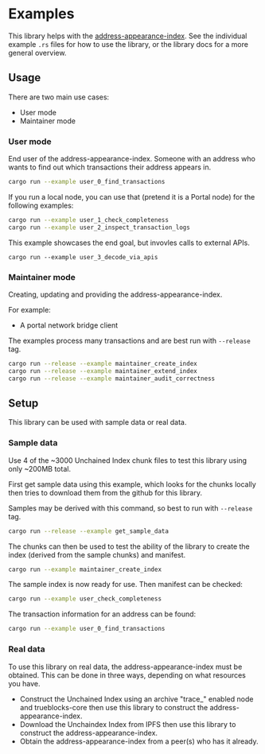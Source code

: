 # Examples

This library helps with the [address-appearance-index][1]. See the individual
example `.rs` files for how to use the library, or the library docs for a more
general overview.

## Usage

There are two main use cases:

- User mode
- Maintainer mode

[1]: https://github.com/perama-v/address-appearance-index-specs

### User mode

End user of the address-appearance-index. Someone with an address who wants to
find out which transactions their address appears in.

```sh
cargo run --example user_0_find_transactions
```

If you run a local node, you can use that (pretend it is a Portal node)
for the following examples:
```sh
cargo run --example user_1_check_completeness
cargo run --example user_2_inspect_transaction_logs
```
This example showcases the end goal, but invovles calls to external APIs.
```
cargo run --example user_3_decode_via_apis
```
### Maintainer mode

Creating, updating and providing the address-appearance-index.

For example:
- A portal network bridge client

The examples process many transactions and are best run with `--release` tag.

```sh
cargo run --release --example maintainer_create_index
cargo run --release --example maintainer_extend_index
cargo run --release --example maintainer_audit_correctness
```
## Setup

This library can be used with sample data or real data.

### Sample data

Use 4 of the ~3000 Unchained Index chunk files to test this library
using only ~200MB total.

First get sample data using this example, which looks for the chunks
locally then tries to download them from the github for this library.

Samples may be derived with this command, so best to run with `--release` tag.

```sh
cargo run --release --example get_sample_data
```

The chunks can then be used to test the ability of the library to
create the index (derived from the sample chunks) and manifest.

```sh
cargo run --example maintainer_create_index
```

The sample index is now ready for use. Then manifest can be checked:

```sh
cargo run --example user_check_completeness
```

The transaction information for an address can be found:

```sh
cargo run --example user_0_find_transactions
```

### Real data

To use this library on real data, the address-appearance-index must
be obtained. This can be done in three ways, depending on what
resources you have.

- Construct the Unchained Index using an archive "trace_" enabled node and
trueblocks-core then use this library to construct the address-appearance-index.
- Download the Unchaindex Index from IPFS then use this library to construct the address-appearance-index.
- Obtain the address-appearance-index from a peer(s) who has it already.